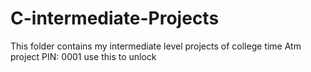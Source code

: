 # C-intermediate-Projects
This folder contains my intermediate level projects of college time 
Atm project PIN: 0001 use this to unlock
